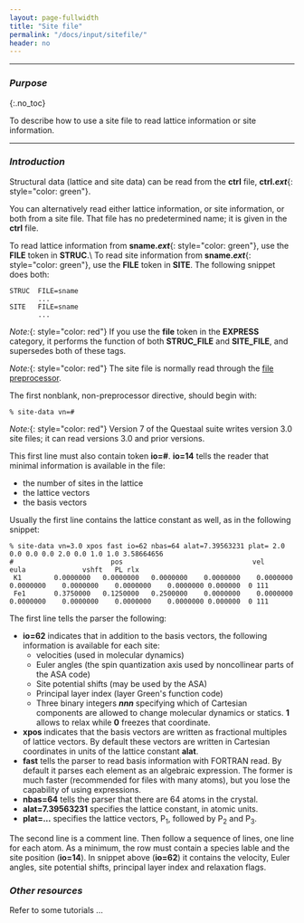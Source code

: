 ```yaml
---
layout: page-fullwidth
title: "Site file"
permalink: "/docs/input/sitefile/"
header: no
---
```

_____________________________________________________________

### _Purpose_
{:.no_toc}

To describe how to use a site file to read lattice information or site information.

_____________________________________________________________

### _Introduction_

Structural data (lattice and site data) can be read from the **ctrl** file,
**ctrl._ext_**{: style="color: green"}.

You can alternatively read either lattice information, or site information,
or both from a site file.  That file has no predetermined name; it is 
given in the **ctrl** file.

To read lattice information from **sname._ext_**{: style="color: green"},
use the **FILE** token in **STRUC**.\\
To read site information from **sname._ext_**{: style="color: green"},
use the **FILE** token in **SITE**.  The following snippet does both:

~~~
STRUC  FILE=sname
       ...
SITE   FILE=sname
       ...
~~~

_Note:_{: style="color: red"}
If you use the **file** token in the **EXPRESS** category, it performs the function
of both **STRUC_FILE** and **SITE_FILE**, and supersedes both of these tags.

_Note:_{: style="color: red"} The site file is normally read
through the [file preprocessor](/docs/input/preprocessor/).

The first nonblank, non-preprocessor directive, should begin with:

~~~
% site-data vn=#
~~~

_Note:_{: style="color: red"} Version 7 of the Questaal suite writes version 3.0 site files; it can read
versions 3.0 and prior versions.

This first line must also contain token **io=#**.  **io=14** tells the reader
that minimal information is available in the file: 
+ the number of sites in the lattice
+ the lattice vectors
+ the basis vectors

Usually the first line contains the lattice constant as well, as in the following snippet:

~~~
% site-data vn=3.0 xpos fast io=62 nbas=64 alat=7.39563231 plat= 2.0 0.0 0.0 0.0 2.0 0.0 1.0 1.0 3.58664656
#                        pos                                vel                     eula              vshft   PL rlx
 K1        0.0000000   0.0000000   0.0000000    0.0000000    0.0000000    0.0000000    0.0000000    0.0000000    0.0000000 0.000000  0 111
 Fe1       0.3750000   0.1250000   0.2500000    0.0000000    0.0000000    0.0000000    0.0000000    0.0000000    0.0000000 0.000000  0 111
~~~

The first line tells the parser the following:

+ **io=62** indicates that in addition to the basis vectors, the following information is available for each site:
  + velocities (used in molecular dynamics)
  + Euler angles (the spin quantization axis used by noncollinear parts of the ASA code)
  + Site potential shifts (may be used by the ASA)
  + Principal layer index (layer Green's function code)
  + Three binary integers **_nnn_** specifying which of Cartesian components are allowed to
    change molecular dynamics or statics. **1** allows to relax while **0** freezes that coordinate.
+ **xpos** indicates that the basis vectors are written as fractional multiples of lattice vectors.
  By default these vectors are written in Cartesian coordinates in units of the lattice constant **alat**.
+ **fast** tells the parser to read basis information with FORTRAN read.  By default
  it parses each element as an algebraic expression.  The former is much faster (recommended for files with many atoms), but you lose the capability of using expressions.
+ **nbas=64** tells the parser that there are 64 atoms in the crystal.
+ **alat=7.39563231** specifies the lattice constant, in atomic units.
+ **plat=...** specifies the lattice vectors, P<sub>1</sub>, followed by P<sub>2</sub> and P<sub>3</sub>.

The second line is a comment line.  Then follow a sequence of lines, one line for each atom.
As a minimum, the row must contain a species lable and the site position (**io=14**).
In snippet above (**io=62**) it contains the velocity, Euler angles, site potential shifts, principal layer index and relaxation flags.

### _Other resources_

Refer to some tutorials ...

